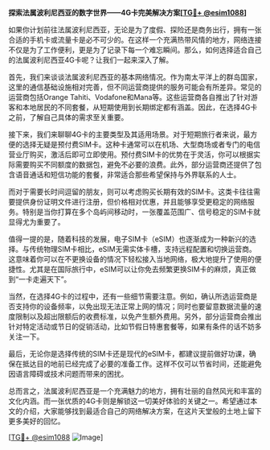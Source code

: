 **探索法属波利尼西亚的数字世界——4G卡完美解决方案[[TG💪+ @esim1088](https://t.me/s/esim1088)]**

如果你计划前往法属波利尼西亚，无论是为了度假、探险还是商务出行，拥有一张合适的手机卡或流量卡是必不可少的。在这样一个充满热带风情的地方，网络连接不仅是为了工作便利，更是为了记录下每一个难忘瞬间。那么，如何选择适合自己的法属波利尼西亚4G卡呢？让我们一起来深入了解。

首先，我们来谈谈法属波利尼西亚的基本网络情况。作为南太平洋上的群岛国家，这里的通信基础设施相对完善，但不同运营商提供的服务可能会有所差异。常见的运营商包括Orange Tahiti、Vodafone和Mana等。这些运营商各自推出了针对游客和本地居民的不同套餐，从短期使用到长期绑定都有涵盖。因此，在选择4G卡之前，了解自己具体的需求至关重要。

接下来，我们来聊聊4G卡的主要类型及其适用场景。对于短期旅行者来说，最方便的选择无疑是预付费SIM卡。这种卡通常可以在机场、大型商场或者专门的电信营业厅购买，激活后即可立即使用。预付费SIM卡的优势在于灵活，你可以根据实际需要购买不同额度的数据包，避免不必要的浪费。此外，部分运营商还提供了包含语音通话和短信功能的套餐，非常适合那些希望保持与外界联系的人士。

而对于需要长时间逗留的朋友，则可以考虑购买长期有效的SIM卡。这类卡往往需要提供身份证明文件进行注册，但价格相对优惠，并且能够享受更稳定的网络服务。特别是当你打算在多个岛屿间移动时，一张覆盖范围广、信号稳定的SIM卡就显得尤为重要了。

值得一提的是，随着科技的发展，电子SIM卡（eSIM）也逐渐成为一种新兴的选择。与传统物理SIM卡相比，eSIM无需实体卡槽，支持远程配置和切换运营商。这意味着你可以在不更换设备的情况下轻松接入当地网络，极大地提升了使用的便捷性。尤其是在国际旅行中，eSIM可以让你免去频繁更换SIM卡的麻烦，真正做到“一卡走遍天下”。

当然，在选择4G卡的过程中，还有一些细节需要注意。例如，确认所选运营商是否支持你的设备频率，以免出现无法正常上网的情况；同时也要留意数据流量的速度限制以及超出限额后的收费标准，以免产生额外费用。另外，部分运营商会推出针对特定活动或节日的促销活动，比如节假日特惠套餐等，如果有条件的话不妨多关注一下。

最后，无论你是选择传统的SIM卡还是现代的eSIM卡，都建议提前做好功课，确保在抵达目的地前已经完成了必要的准备工作。这样不仅可以节省时间，还能避免因语言障碍或技术问题而带来的困扰。

总而言之，法属波利尼西亚是一个充满魅力的地方，拥有壮丽的自然风光和丰富的文化内涵。而一张优质的4G卡则是解锁这一切美好体验的关键之一。希望通过本文的介绍，大家能够找到最适合自己的网络解决方案，在这片天堂般的土地上留下更多美好的回忆。

[[TG💪+ @esim1088](https://t.me/s/esim1088) ![Image](https://i.postimg.cc/4NQfJmqS/Snipaste-2025-05-13-00-14-12.png)]